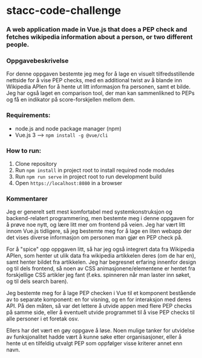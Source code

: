# stacc-code-challenge
### A web application made in Vue.js that does a PEP check and fetches wikipedia information about a person, or two different people. 

### Oppgavebeskrivelse
For denne oppgaven bestemte jeg meg for å lage en visuelt tilfredsstillende nettside for å vise PEP checks, med en additional twist av å blande inn Wikipedia APIen for å hente ut litt informasjon fra personen, samt et bilde. Jeg har også laget en comparison tool, der man kan sammenlikned to PEPs og få en indikator på score-forskjellen mellom dem.

### Requirements:
- node.js and node package manager (npm)
- Vue.js 3  --> ``npm install -g @vue/cli``

### How to run:
1. Clone repository
2. Run ``npm install`` in project root to install required node modules
3. Run ``npm run serve`` in project root to run development build
4. Open ``https://localhost:8080`` in a browser 

### Kommentarer
Jeg er generelt sett mest komfortabel med systemkonstruksjon og backend-relatert programmering, men bestemte meg i denne oppgaven for å prøve noe nytt, og lære litt mer om frontend på veien. Jeg har vært litt innom Vue.js tidligere, så jeg bestemte meg for å lage en liten webapp der det vises diverse informasjon om personen man gjør en PEP check på. 

For å "spice" opp oppgaven litt, så har jeg også integrert data fra Wikipedia APIen, som henter ut ulik data fra wikipedia artikkelen deres (om de har en), samt henter bildet fra artikkelen. Jeg har begresnet erfaring innenfor design og til dels frontend, så noen av CSS animasjonene/elementene er hentet fra forskjellige CSS artikler jeg fant (f.eks. spinneren når man laster inn søket, og til dels search baren). 

Jeg bestemte meg for å lage PEP checken i Vue til et komponent bestående av to separate komponent: en for visning, og en for interaksjon med deres API. På den måten, så var det lettere å utvide appen med flere PEP checks på samme side, eller å eventuelt utvide programmet til å vise PEP checks til alle personer i et foretak osv. 

Ellers har det vært en gøy oppgave å løse. Noen mulige tanker for utvidelse av funksjonalitet hadde vært å kunne søke etter organisasjoner, eller å hente ut en tilfeldig utvalgt PEP som oppfølger visse kriterer annet enn navn.

